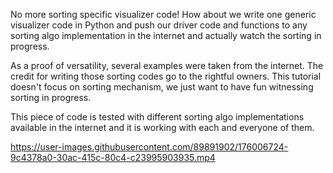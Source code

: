 No more sorting specific visualizer code! How about we write one generic visualizer code in Python and push our driver code and functions to any sorting algo implementation in the internet and actually watch the sorting in progress.

As a proof of versatility, several examples were taken from the internet. The credit for writing those sorting codes go to the rightful owners. This tutorial doesn't focus on sorting mechanism, we just want to have fun witnessing sorting in progress.

This piece of code is tested with different sorting algo implementations available in the internet and it is working with each and everyone of them.


https://user-images.githubusercontent.com/89891902/176006724-9c4378a0-30ac-415c-80c4-c23995903935.mp4

